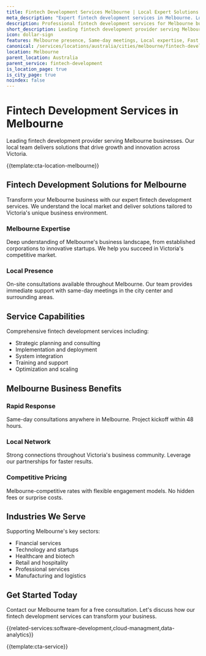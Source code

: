 ```yaml
---
title: Fintech Development Services Melbourne | Local Expert Solutions
meta_description: "Expert fintech development services in Melbourne. Local team, same-day consultations, proven results. Transform your business today."
description: Professional fintech development services for Melbourne businesses
short_description: Leading fintech development provider serving Melbourne and Victoria.
icon: dollar-sign
features: Melbourne presence, Same-day meetings, Local expertise, Fast deployment, Competitive rates, Proven track record
canonical: /services/locations/australia/cities/melbourne/fintech-development-melbourne.html
location: Melbourne
parent_location: Australia
parent_service: fintech-development
is_location_page: true
is_city_page: true
noindex: false
---
```


# Fintech Development Services in Melbourne

Leading fintech development provider serving Melbourne businesses. Our local team delivers solutions that drive growth and innovation across Victoria.

{{template:cta-location-melbourne}}

## Fintech Development Solutions for Melbourne

Transform your Melbourne business with our expert fintech development services. We understand the local market and deliver solutions tailored to Victoria's unique business environment.

### Melbourne Expertise

Deep understanding of Melbourne's business landscape, from established corporations to innovative startups. We help you succeed in Victoria's competitive market.

### Local Presence

On-site consultations available throughout Melbourne. Our team provides immediate support with same-day meetings in the city center and surrounding areas.

## Service Capabilities

Comprehensive fintech development services including:
- Strategic planning and consulting
- Implementation and deployment
- System integration
- Training and support
- Optimization and scaling

## Melbourne Business Benefits

### Rapid Response
Same-day consultations anywhere in Melbourne. Project kickoff within 48 hours.

### Local Network
Strong connections throughout Victoria's business community. Leverage our partnerships for faster results.

### Competitive Pricing
Melbourne-competitive rates with flexible engagement models. No hidden fees or surprise costs.

## Industries We Serve

Supporting Melbourne's key sectors:
- Financial services
- Technology and startups
- Healthcare and biotech
- Retail and hospitality
- Professional services
- Manufacturing and logistics

## Get Started Today

Contact our Melbourne team for a free consultation. Let's discuss how our fintech development services can transform your business.

{{related-services:software-development,cloud-managment,data-analytics}}

{{template:cta-service}}
